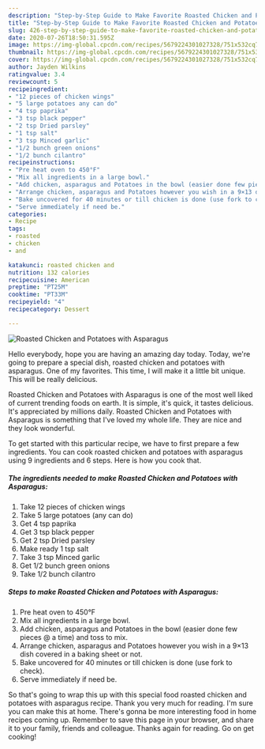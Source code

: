 ```yaml
---
description: "Step-by-Step Guide to Make Favorite Roasted Chicken and Potatoes with Asparagus"
title: "Step-by-Step Guide to Make Favorite Roasted Chicken and Potatoes with Asparagus"
slug: 426-step-by-step-guide-to-make-favorite-roasted-chicken-and-potatoes-with-asparagus
date: 2020-07-26T18:50:31.595Z
image: https://img-global.cpcdn.com/recipes/5679224301027328/751x532cq70/roasted-chicken-and-potatoes-with-asparagus-recipe-main-photo.jpg
thumbnail: https://img-global.cpcdn.com/recipes/5679224301027328/751x532cq70/roasted-chicken-and-potatoes-with-asparagus-recipe-main-photo.jpg
cover: https://img-global.cpcdn.com/recipes/5679224301027328/751x532cq70/roasted-chicken-and-potatoes-with-asparagus-recipe-main-photo.jpg
author: Jayden Wilkins
ratingvalue: 3.4
reviewcount: 5
recipeingredient:
- "12 pieces of chicken wings"
- "5 large potatoes any can do"
- "4 tsp paprika"
- "3 tsp black pepper"
- "2 tsp Dried parsley"
- "1 tsp salt"
- "3 tsp Minced garlic"
- "1/2 bunch green onions"
- "1/2 bunch cilantro"
recipeinstructions:
- "Pre heat oven to 450°F"
- "Mix all ingredients in a large bowl."
- "Add chicken, asparagus and Potatoes in the bowl (easier done few pieces @ a time) and toss to mix."
- "Arrange chicken, asparagus and Potatoes however you wish in a 9×13 dish covered in a baking sheet or not."
- "Bake uncovered for 40 minutes or till chicken is done (use fork to check)."
- "Serve immediately if need be."
categories:
- Recipe
tags:
- roasted
- chicken
- and

katakunci: roasted chicken and 
nutrition: 132 calories
recipecuisine: American
preptime: "PT25M"
cooktime: "PT33M"
recipeyield: "4"
recipecategory: Dessert

---
```



![Roasted Chicken and Potatoes with Asparagus](https://img-global.cpcdn.com/recipes/5679224301027328/751x532cq70/roasted-chicken-and-potatoes-with-asparagus-recipe-main-photo.jpg)

Hello everybody, hope you are having an amazing day today. Today, we're going to prepare a special dish, roasted chicken and potatoes with asparagus. One of my favorites. This time, I will make it a little bit unique. This will be really delicious.

Roasted Chicken and Potatoes with Asparagus is one of the most well liked of current trending foods on earth. It is simple, it's quick, it tastes delicious. It's appreciated by millions daily. Roasted Chicken and Potatoes with Asparagus is something that I've loved my whole life. They are nice and they look wonderful.




To get started with this particular recipe, we have to first prepare a few ingredients. You can cook roasted chicken and potatoes with asparagus using 9 ingredients and 6 steps. Here is how you cook that.

<!--inarticleads1-->

##### The ingredients needed to make Roasted Chicken and Potatoes with Asparagus:

1. Take 12 pieces of chicken wings
1. Take 5 large potatoes (any can do)
1. Get 4 tsp paprika
1. Get 3 tsp black pepper
1. Get 2 tsp Dried parsley
1. Make ready 1 tsp salt
1. Take 3 tsp Minced garlic
1. Get 1/2 bunch green onions
1. Take 1/2 bunch cilantro




<!--inarticleads2-->

##### Steps to make Roasted Chicken and Potatoes with Asparagus:

1. Pre heat oven to 450°F
1. Mix all ingredients in a large bowl.
1. Add chicken, asparagus and Potatoes in the bowl (easier done few pieces @ a time) and toss to mix.
1. Arrange chicken, asparagus and Potatoes however you wish in a 9×13 dish covered in a baking sheet or not.
1. Bake uncovered for 40 minutes or till chicken is done (use fork to check).
1. Serve immediately if need be.




So that's going to wrap this up with this special food roasted chicken and potatoes with asparagus recipe. Thank you very much for reading. I'm sure you can make this at home. There's gonna be more interesting food in home recipes coming up. Remember to save this page in your browser, and share it to your family, friends and colleague. Thanks again for reading. Go on get cooking!
